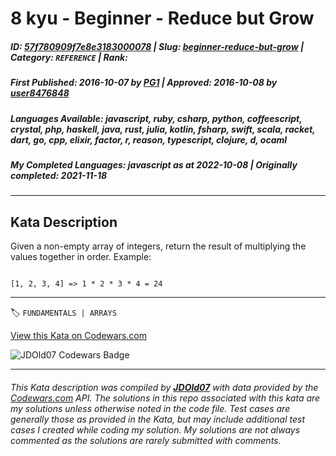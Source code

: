 # 8 kyu - Beginner - Reduce but Grow

##### **ID**: [57f780909f7e8e3183000078](https://www.codewars.com/kata/57f780909f7e8e3183000078) | **Slug**: [beginner-reduce-but-grow](https://www.codewars.com/kata/57f780909f7e8e3183000078) | **Category**: `REFERENCE` | **Rank**: <span style="color:white">8 kyu</span>

##### **First Published**: 2016-10-07 ***by*** [PG1](https://www.codewars.com/users/PG1) | **Approved**: 2016-10-08 ***by*** [user8476848](https://www.codewars.com/users/user8476848)

##### **Languages Available**: javascript, ruby, csharp, python, coffeescript, crystal, php, haskell, java, rust, julia, kotlin, fsharp, swift, scala, racket, dart, go, cpp, elixir, factor, r, reason, typescript, clojure, d, ocaml

##### **My Completed Languages**: javascript ***as at*** 2022-10-08 | **Originally completed**: 2021-11-18

---

## Kata Description


Given a non-empty array of integers, return the result of multiplying the values together in order. Example:



```

[1, 2, 3, 4] => 1 * 2 * 3 * 4 = 24

```



---


🏷 `FUNDAMENTALS | ARRAYS`


[View this Kata on Codewars.com](https://www.codewars.com/kata/57f780909f7e8e3183000078)

![](https://www.codewars.com/users/jdold07/badges/large "JDOld07 Codewars Badge")

---

###### *This Kata description was compiled by [**JDOld07**](https://tpstech.dev) with data provided by the [Codewars.com](https://www.codewars.com) API.  The solutions in this repo associated with this kata are my solutions unless otherwise noted in the code file.  Test cases are generally those as provided in the Kata, but may include additional test cases I created while coding my solution.  My solutions are not always commented as the solutions are rarely submitted with comments.*
